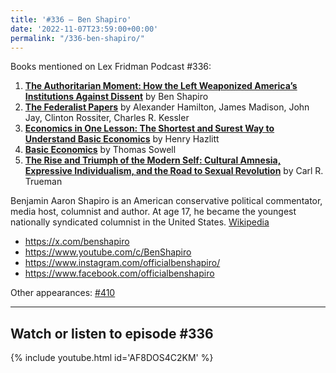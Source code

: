 ```yaml
---
title: '#336 – Ben Shapiro'
date: '2022-11-07T23:59:00+00:00'
permalink: "/336-ben-shapiro/"
---
```


Books mentioned on Lex Fridman Podcast #336:

1. <b><a href="https://amzn.to/3hFWRH6" target="_blank" rel="sponsored noopener noreferrer">The Authoritarian Moment: How the Left Weaponized America’s Institutions Against Dissent</a></b> by Ben Shapiro
2. <b><a href="https://amzn.to/3GmjPxp" target="_blank" rel="sponsored noopener noreferrer">The Federalist Papers</a></b> by Alexander Hamilton, James Madison, John Jay, Clinton Rossiter, Charles R. Kessler
3. <b><a href="https://amzn.to/3X9BKx4" target="_blank" rel="sponsored noopener noreferrer">Economics in One Lesson: The Shortest and Surest Way to Understand Basic Economics</a></b> by Henry Hazlitt
4. <b><a href="https://amzn.to/3tW8m0d" target="_blank" rel="sponsored noopener noreferrer">Basic Economics</a></b> by Thomas Sowell
5. <b><a href="https://amzn.to/3EEB6Ar" target="_blank" rel="sponsored noopener noreferrer">The Rise and Triumph of the Modern Self: Cultural Amnesia, Expressive Individualism, and the Road to Sexual Revolution</a></b> by Carl R. Trueman

<!--more-->

Benjamin Aaron Shapiro is an American conservative political commentator, media host, columnist and author. At age 17, he became the youngest nationally syndicated columnist in the United States. <a href="https://en.wikipedia.org/wiki/Ben_Shapiro" target="_blank">Wikipedia</a>

- <a href="https://x.com/benshapiro" target="_blank">https://x.com/benshapiro</a>
- <a href="https://www.youtube.com/c/BenShapiro" target="_blank">https://www.youtube.com/c/BenShapiro</a>
- <a href="https://www.instagram.com/officialbenshapiro/" target="_blank">https://www.instagram.com/officialbenshapiro/</a>
- <a href="https://www.facebook.com/officialbenshapiro" target="_blank">https://www.facebook.com/officialbenshapiro</a>

Other appearances: [\#410](/410-ben-shapiro-and-destiny/)

- - - - - -

## Watch or listen to episode #336

{% include youtube.html id='AF8DOS4C2KM' %}
